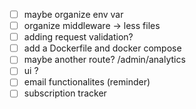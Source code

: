- [ ] maybe organize env var
- [ ] organize middleware -> less files
- [ ] adding request validation? 
- [ ] add a Dockerfile and docker compose 
- [ ] maybe another route? /admin/analytics
- [ ] ui ? 
- [ ] email functionalites (reminder)
- [ ] subscription tracker